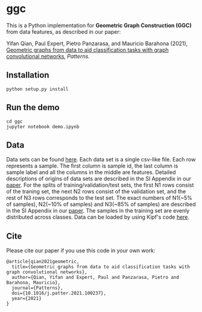 # ggc

This is a Python implementation for **Geometric Graph Construction (GGC)** from data features, as described in our paper:
 
Yifan Qian, Paul Expert, Pietro Panzarasa, and Mauricio Barahona (2021), [Geometric graphs from data to aid classification tasks with graph convolutional networks](https://www.cell.com/patterns/fulltext/S2666-3899(21)00057-X), *Patterns*.


Installation
------------

```python setup.py install```

Run the demo
------------
```
cd ggc
jupyter notebook demo.ipynb
```
Data
------------
Data sets can be found [here](https://github.com/haczqyf/ggc/tree/master/ggc/data). Each data set is a single csv-like file. Each row represents a sample. The first column is sample id, the last column is sample label and all the columns in the middle are features. Detailed descriptions of origins of data sets are described in the SI Appendix in our [paper](https://arxiv.org/abs/2005.04081). For the splits of training/validation/test sets, the first N1 rows consist of the traning set, the next N2 rows consist of the validation set, and the rest of N3 rows corresponds to the test set. The exact numbers of N1(~5% of samples), N2(~10% of samples) and N3(~85% of samples) are described in the SI Appendix in our [paper](https://arxiv.org/abs/2005.04081). The samples in the training set are evenly distributed across classes. Data can be loaded by using Kipf's code [here](https://github.com/tkipf/keras-gcn/blob/eb89564a0e865640c11283991685d80c84bc602a/kegra/utils.py#L15).

Cite
------------
Please cite our paper if you use this code in your own work:
```
@article{qian2021geometric,
  title={Geometric graphs from data to aid classification tasks with graph convolutional networks},
  author={Qian, Yifan and Expert, Paul and Panzarasa, Pietro and Barahona, Mauricio},
  journal={Patterns},
  doi={10.1016/j.patter.2021.100237},
  year={2021}
}
```

